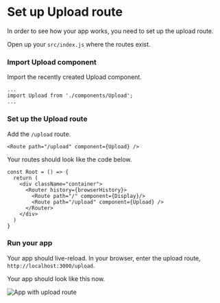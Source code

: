 # Set up Upload route

In order to see how your app works, you need to set up the upload route.

Open up your `src/index.js` where the routes exist.

### Import Upload component

Import the recently created Upload component.

```
...
import Upload from './components/Upload';
...
```

### Set up the Upload route

Add the `/upload` route.

```code
<Route path="/upload" component={Upload} />
```

Your routes should look like the code below.

```code
const Root = () => {
  return (
    <div className="container">
      <Router history={browserHistory}>
        <Route path="/" component={Display}/>
        <Route path="/upload" component={Upload} />
      </Router>
    </div>
  )
}
```

### Run your app

Your app should live-reload. In your browser, enter the upload route, `http://localhost:3000/upload`.


Your app should look like this now.

![App with upload route](http://res.cloudinary.com/unicodeveloper/image/upload/v1519852542/upload.png)


